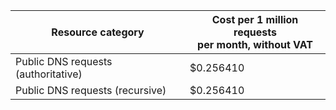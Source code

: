 | Resource category | Cost per 1 million requests<br>per month, without VAT |
|-------------------|---------------------------|
| Public DNS requests (authoritative) | $0.256410 |
| Public DNS requests (recursive) | $0.256410 |
